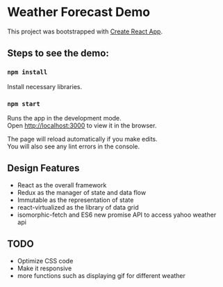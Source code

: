 # Weather Forecast Demo

This project was bootstrapped with [Create React App](https://github.com/facebookincubator/create-react-app).

## Steps to see the demo:

### `npm install`
Install necessary libraries.

### `npm start`

Runs the app in the development mode.<br>
Open [http://localhost:3000](http://localhost:3000) to view it in the browser.

The page will reload automatically if you make edits.<br>
You will also see any lint errors in the console.

## Design Features

- React as the overall framework
- Redux as the manager of state and data flow
- Immutable as the representation of state
- react-virtualized as the library of data grid
- isomorphic-fetch and ES6 new promise API to access yahoo weather api

## TODO
- Optimize CSS code
- Make it responsive
- more functions such as displaying gif for different weather
